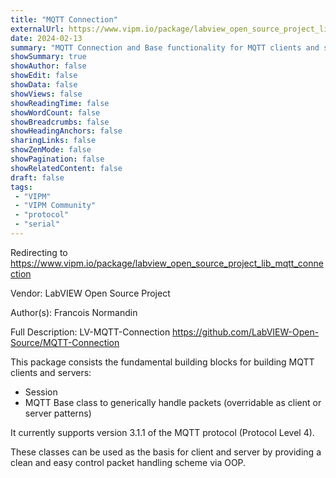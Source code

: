 ```yaml
---
title: "MQTT Connection"
externalUrl: https://www.vipm.io/package/labview_open_source_project_lib_mqtt_connection
date: 2024-02-13
summary: "MQTT Connection and Base functionality for MQTT clients and servers"
showSummary: true
showAuthor: false
showEdit: false
showData: false
showViews: false
showReadingTime: false
showWordCount: false
showBreadcrumbs: false
showHeadingAnchors: false
sharingLinks: false
showZenMode: false
showPagination: false
showRelatedContent: false
draft: false
tags:
 - "VIPM"
 - "VIPM Community"
 - "protocol"
 - "serial"
---
```


Redirecting to https://www.vipm.io/package/labview_open_source_project_lib_mqtt_connection

Vendor: LabVIEW Open Source Project

Author(s): Francois Normandin
 
Full Description:
LV-MQTT-Connection
https://github.com/LabVIEW-Open-Source/MQTT-Connection

This package consists the fundamental building blocks for building MQTT clients and servers: 
- Session
- MQTT Base class to generically handle packets (overridable as client or server patterns)

It currently supports version 3.1.1 of the MQTT protocol (Protocol Level 4).

These classes can be used as the basis for client and server by providing a clean and easy control packet handling scheme via OOP.